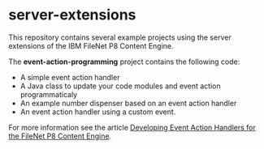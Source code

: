 server-extensions
=================

This repository contains several example projects using the server extensions of the IBM FileNet P8 Content Engine.

The **event-action-programming** project contains the following code:
* A simple event action handler
* A Java class to update your code modules and event action programmaticaly
* An example number dispenser based on an event action handler
* An event action handler using a custom event.

For more information see the article [Developing Event Action Handlers for the FileNet P8 Content Engine](http://ibm.co/10BArcg).

